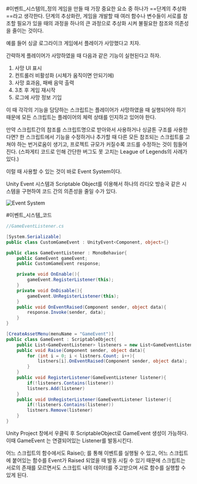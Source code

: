 #이벤트_시스템의_정의
게임을 만들 때 가장 중요한 요소 중 하나가 ==단계의 추상화==라고 생각한다.
단계의 추상화란, 게임을 개발할 때 여러 함수나 변수들이 서로를 참조할 필요가 있을 때의 과정을 하나의 큰 과정으로 추상화 시켜 불필요한 참조와 의존성을 줄이는 것이다.

예를 들어 싱글 로그라이크 게임에서 플레이가 사망했다고 치자.

간략하게 플레이어가 사망하였을 때 다음과 같은 기능이 실현된다고 하자.
1. 사망 UI 표시
2. 컨트롤러 비활성화 (시체가 움직이면 안되기에)
3. 사망 효과음, 패배 음악 출력
4. 3초 후 게임 재시작
5. 로그에 사망 정보 기입

이 때 각각의 기능을 담당하는 스크립트는 플레이어가 사망하였을 때 실행되어야 하기 때문에 모든 스크립트는 플레이어의 체력 상태를 인지하고 있어야 한다.

만약 스크립트간의 참조를 스크립트명으로 받아와서 사용하거나 싱글톤 구조를 사용한다면?
한 스크립트에서 기능을 수정하거나 추가할 때 다른 모든 참조되는 스크립트를 고쳐야 하는 번거로움이 생기고, 프로젝트 규모가 커질수록 코드를 수정하는 것이 힘들어진다.
(스파게티 코드로 인해 간단한 버그도 못 고치는 League of Legends의 사례가 있다.)

이럴 때 사용할 수 있는 것이 바로 Event System이다.

Unity Event 시스템과 Scriptable Object를 이용해서 하나의 라디오 방송국 같은 
시스템을 구현하여 코드 간의 의존성을 줄일 수가 있다.

![Event System](https://unity.com/sites/default/files/styles/810_scale_width/public/2020-02/unity-scriptable-object-handling-player-death_0.jpg?itok=dfR_85Q-)

#이벤트_시스템_코드
```CS 
//GameEventListener.cs

[System.Serializable]
public class CustomGameEvent : UnityEvent<Component, object>{}

public class GameEventListener : MonoBehavior{
	public GameEvent gameEvent;
	public CustomGameEvent response;

	private void OnEnable(){
		gameEvent.RegisterListener(this);
	}
	private void OnDisable(){
		gameEvent.UnRegisterListener(this);
	}
	public void OnEventRaised(Component sender, object data){
		response.Invoke(sender, data);
	}
}
```

```CS
[CreateAssetMenu(menuName = "GameEvent")]
public class GameEvent : ScriptableObject{
	public List<GameEventListener> listeners = new List<GameEventListener>();
	public void Raise(Component sender, object data){
		for (int i = 0; i < listners.Count; i++){
			listners[i].OnEventRaised(Component sender, object data);
		}
	}
	public void RegisterListener(GameEventListener listener){
		if(!listeners.Contains(listener))
		listners.Add(listener)
	}
	public void UnRegisterListener(GameEventListener listener){
		if(!listeners.Contains(listener))
		listners.Remove(listener)
	}
}
```

Unity Project 창에서 우클릭 후 ScriptableObject로 GameEvent 생성이 가능하다.
이때 GameEvent 는 연결되어있는 Listener를 발동시킨다.

어느 스크립트의 함수에서도 Raise(); 를 통해 이벤트를 실행될 수 있고,
어느 스크립트에 붙어있는 함수를 Event가 Raised 되었을 때 발동 시킬 수 있기 때문에 
스크립트는 서로의 존재를 모르면서도 스크립트 내의 데이터를 주고받으며 서로 함수를 실행할 수 있게 된다.